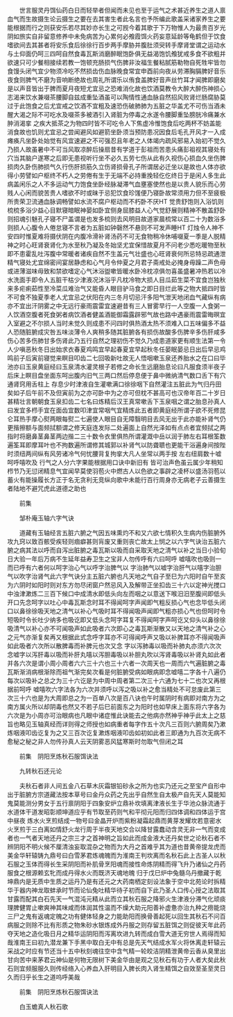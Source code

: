 <!-- { "loadSidebar": true } -->
　　世言服灵丹饵仙药白日而轻举者但闻而未见也至于运气之术甚近养生之道人禀血气而生故摄生论云摄生之要在去其害生者此名言也予所编此歌盖采诸家养生之要能根据而行之则获安乐若尽其妙亦长生之可觊今着其歌于下万物惟人为最贵百岁光阴如旅实自非留意修养中未免病苦为心累何必飧霞饵火药妄意延龄等龟鹤但于饮食嗜欲间去其甚者将安乐食后徐徐行百步两手摩胁并腹肚须臾转手摩肾堂谓之运动水与土仰面仍呵三四呵自然食毒瓦斯消磨醉眠饱卧俱无益渴饱饥飧犹戒多食不欲粗并欲速只可少餐相接续若教一饱顿充肠损气伤脾非汝福生餐粘腻筋勒物自死牲牢皆勿食馒头闭气宜少物须冷吃不然损齿伤血脉晚食常宜申酉前向夜从劳滞胸膈脾好音乐夜食则脾气不磨为音响断绝故也周礼所谓乐以侑食盖脾好音声丝竹耳才闻脾即磨矣是以声音皆出于脾而夏月夜短尤宜忌之恐难消化故也饮酒莫教令大醉大醉伤神损心志渴来饮水兼啜茶腰脚自兹成重坠酒虽可以陶情性通血脉自然招风败肾烂肠腐胁莫过于此饱食之后尤宜戒之饮酒不宜粗及速恐伤破肺肺为五脏之华盖尤不可伤当酒未醒大渴之际不可吃水及啜茶多被酒引入肾脏为停毒之水遂令腰脚重坠膀胱冷痛兼水肿消渴挛 之疾大抵茶之为物四时皆不可吃令人下焦虚冷惟饱食后吃两杯不妨盖能消食故也饥则尤宜忌之尝闻避风如避箭坐卧须当预防患况因食后毛孔开风才一入成瘫痪凡坐卧处始觉有风宜速避之不可强忍且年老之人体竭内疏风邪易入始初不觉久乃损人故虽暑中不可当风取凉醉后操扇昔有学道于彭祖而苦患头痛彭祖视其寝处有穴当其脑户遂寒之后即无患视听行坐不必久五劳七伤从此有久视伤心损血久坐伤脾损肉久卧伤肺损气久行伤肝损筋久立伤肾损骨孔子所谓居必迁坐以是故也人体亦欲得小劳譬如户枢终不朽人之劳倦有生于无端不必持重挽轻仡仡终日于是闲人多生此病盖闲乐之人不多运动气力饱食坐卧经脉凝滞气血壅塞使然也是以贵人貌乐而心劳贱人心闲而貌苦贵人嗜欲不时或昧于忌犯饮食珍馐便乃寝卧故常须用力但不至疲极所贵荣卫流通血脉调畅譬如水流不腐户枢动而不朽卧不厌HT 觉贵舒饱则入浴饥则梳梳多浴少益心目默寝暗眠神晏如卧宜侧身屈膝益人心气觉舒展则精神不散盖舒卧则招魂引魅孔子寝不尸盖谓是也发多梳则去风明目故道家晨梳常以百二十为数浴多则损人心腹令人倦怠寝不言者为五脏如钟磬然不悬则不可发声睡HT 灯烛令人神不安四时惟夏难将摄伏阴在内腹冷滑补肾汤药不可无食物稍冷休哺啜夏一季是人脱精神之时心旺肾衰肾化为水至秋乃凝及冬始坚尤宜保惜故夏月不问老少悉吃暖物至秋即不患霍乱吐泻腹中常暖者诸疾自然不生盖元气壮盛也心旺肾衰何所忌特忌疏通泄精气寝处尤宜绵密间宴居静虑和心气月令仲夏之月君子斋戒处必掩身毋躁二声色毋或进薄滋味毋致和禁欲嗜定心气沐浴盥嗽皆暖水卧冷枕凉俱勿喜虽盛暑冲热若以冷水洗面手即令人五脏干枯少津液况沐浴乎凡枕冷物大损人目瓜茹生菜不宜食岂独秋来多疟痢茹性至冷菜瓜难治气又能昏人眼目驴马食之即日目烂此等之物大抵四时皆不可食不独夏季老人尤宜忌之伏阳在内三冬月切忌汗多阳气泄天地闭血气藏纵有病亦不宜出汗阴雾之中无远行豪雨震雷宜速避昔有三人冒雾早行一人空腹一人食粥一人饮酒空腹者死食粥者病饮酒者健盖酒能御霜露辟邪气故也路中遇豪雨震雷晦暝宜入室避之不尔损人当时未觉久则成患不问四时俱热酒太热不须难入口五味偏多不益人恐随脏腑成灾咎五味淡薄令人爽稍多随其脏腑各有损伤故酸多伤脾辛多伤肝咸多伤心苦多伤肺甘多伤肾此乃五行自然之理初伤不觉久乃成患道家更有顺生法第一令人少嗔恶秋冬日出始求衣春夏鸡鸣宜早起春夏宜早起秋冬任晏眠晏忌日出后早忌鸡鸣前子后寅前寝觉来瞑目叩齿二七回吸新吐故无人悟咽嗽玉泉还养胎水之在口曰毕池亦曰玉泉黄庭经曰玉泉清水灌灵根子若修之命长生远磨胎息论曰凡服食须半夜子后床上瞑目盘坐面东呵出腹内旧气三两口然后停息便于鼻中微纳清气数口舌下有穴通肾窍用舌柱上 存息少时津液自生灌嗽满口徐徐咽下自然灌注五脏此为气归丹田矣如子后午前不及但寅前为之亦可卧中为之亦可但枕不甚高可也汉帝年百二十岁日甚精壮言朝朝食玉泉扣齿二七名曰炼精后汉王真常嗽舌下玉泉咽之谓之胎息孙真人曰发宜多栉手宜在面齿宜数叩津宜常咽气宜精炼此五者即黄庭经所谓子欲不死修昆仑耳热手摩心熨两眼每熨二七遍使人眼目自无障翳明目去风无出于此亦能补肾气仍更揩擦额与面频拭额谓之修天庭连发际二处遍面上自然光泽如有点点者宜频拭之两指时将磨鼻茎鼻茎两边揩二三十数令衣里俱热所谓灌溉中岳以润于肺左右耳根筌数遍筌耳即摩耳叶也不拘数遍所谓修其城郭以补肾气以防聋聩也更能干浴遍身间按陛时须纽两间纵有风劳诸冷气何忧腰背复拘挛大凡人坐常以两手按 左右纽肩数十嘘呵呼嘻吹及 行气之人分六字果能根据用口诀中新旧有 皆可治声色虽云属少年稍知栉节乃无愆闭精息气宜闻早莫使羽苞火中燃古人以色欲之事辟之凌杯以盛汤羽苞以蓄火有能操履长方正于名无贪利无竞纵向歌中未能行百行周身亦无病老子云善摄生者陆地不避咒虎此道德之助也

　　前集

　　邹朴庵玉轴六字气诀

　　道藏有玉轴经言五脏六腑之气因五味熏灼不和又六欲七情积久生病内伤脏腑外攻九窍以致百骸受疾轻则痼癖甚则肓废又重则丧亡故太上悯之以六字气诀治五脏六腑之病其法以呼而自泻出脏腑之毒瓦斯以吸而自采取天地之清气以补之当日小验旬日大验一年后万病不生延年益寿卫生之宝非人勿传呼有六曰呵呼 嘘嘻吹也吸则一而已呼有六者何以呵字治心气以呼字治脾气以 字治肺气以嘘字治肝气以嘻字治胆气以吹字治肾气此六字气诀分主五脏六腑也凡天地之气自子至巳为六阳时自午至亥为六阴时如阳时则对东方勿尽闭窗户然忌风入及解带正坐扣齿三十六以定神光搅口中浊津漱炼二三百下候口中成清水即低头向左而咽之以意送下喉汨汨至腹间即低头开口先念呵字以吐心中毒瓦斯念时耳不得闻呵字声闻即气粗反损心气也念毕低头闭口以鼻徐徐吸天地之清气以补心气吸时耳不得闻吸声闻即气粗亦损心气也但呵时令短吸时令长吐少纳多也吸讫即又低头念呵字耳复不得闻呵字声呵讫又仰头以鼻徐徐吸清气以补心亦不可闻吸声如此吸者六次即心之毒瓦斯渐散又以天地之清气补之心之元气亦渐复矣再又根据此式念呼字耳亦不可得闻呼声又吸以补脾耳亦不得闻吸声如此吸者六次所以散脾毒而补脾元也次又念 字以泻肺毒以吸而补肺丸亦须六次次念嘘字以泻肝毒以吸而补肝丸嘻以泻胆毒吸以补胆丸吹以泻肾毒吸以补肾丸如此者并各六次是谓小周小周者六六三十六也三十六者一次周天也一周而六气遍脏腑之毒瓦斯渐消病根渐除而祖气渐完矣次看是何脏腑受病如眼病即念嘘嘻二字各十八遍仍每次以吸补之总之为三十六讫是为中周中周者第二次三十六通为七十二也次又再根据前呵呼 嘘嘻吹六字法各为六次并须呼以泻之吸以补之愈当精处不可怠废此第三次三十六也是为大周即总之为一百单八次是百八诀也午时属阴时有病即对南方为之南方属火所以却阴毒也然又不若子后巳前面东之为阳时也如早床上面东将六字各为六次是为小周亦可治眼病也凡眼中诸症惟此诀能去之他病亦然神乎神乎此太上之慈旨也略见玉轴真经而详则得之师授也如病重者每字作五十次凡三百则六腑周矣乃漱炼咽液叩齿讫复为之又三百次讫复漱炼咽液叩齿如初如此者三即通为九百次无病不愈秘之秘之非人勿传孙真人云天阴雾恶风猛寒斯时勿取气但闭之耳

　　前集　阴阳烹炼秋石服饵诀法

　　九转秋石还元论

　　夫秋石者非人间五金八石草木灰霜银铅砂永之所为也实乃还元之至宝产自形中出于脏腑方宗道藏法按本草号曰金丹众药之先出乎自然生自太极产自先天人莫能知鬼莫能测分男女于五行禀阴阳于四象安炉立鼎补坎填离津液长生于华池众脉流通于水道体干道发昭彰顺坤道应乎有节取至药则气和平彻元阳而归四体调和四体运于宫中昼夜 炼水火烹煎结成一物号曰金晶开炉而紫粉凝霜起鼎而黄芽发耀坎若意密水火烹煎于三白离如情舒火龙行周于半夜天地交合以降甘露蠢动含灵无非一气而变成者也一气者天地还丹之宗三才之首神明之旨如此而成金液大还丹矣世之论秋石者不辨阴阳不明火候不厘清浊妄取混杂之物而为大丹之首难乎其为道也昔黄帝提龙虎而美金华轩辕铸九鼎号曰白雪茅君炼魂魄而为淮南王判坎离而名秋石此上古圣人以秋石服之玉体而得长生采阴阳而补肌骨烹阳魂而接性命炼阴精而得飞升乃诸仙之丹药服食之根源赖玄牝而成丹得水火而既济天魂地魄 归于戊巳炉中兔髓乌丹撤藏于乾坤鼎内是无质中生质之运丹乃是有还元之大药南栖定刻设法象于空中北苑论时拆精华于器内神龙取蚌承时节而论仙兔吐精华待子初而自下此乃圣人口传心授之法取其甘露而配其白石先天一气混沌元精从此而立其秋石服之降邪火生津液分滞气化顽痰理脾健胃止嗽爽神其味咸而体润其性温而不燥大助元阳善补虚惫亦治九种之痨能烧三尸之鬼有返魂定魄之功有健体轻身之力能助阳而换骨善起死以回生其秋石不问百病服之则除不比有形质之物朱砂水银炼成外丹服之则存留五脏饵之则促彼天年此药夺天地之造化吸日月之精华运阴阳而泻离坎进九转而成白雪大道无穷世人焉得而知哉淮南王曰初九潜龙兼下手黑中取白无中有总是先天气结成水军火将休离走轩辕云采战之时应有节还当十五中秋刻魂往空中含气精一轮皎洁阴精泄黄帝云香从臭里出甘向苦中来茅君云神仙是何物无限树下美金华由是观之见秋石有功于人者大矣此秋石则宜频服服久则传经络入心养血入肝明目入脾长肉入肾生精饵之自效至圣至灵日久而归乎长生之道呜呼美哉

　　前集　阴阳烹炼秋石服饵诀法

　　白玉蟾真人秋石歌

